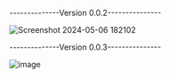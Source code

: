 --------------Version 0.0.2---------------

![Screenshot 2024-05-06 182102](https://github.com/JaegerNolte/EOTNC/assets/139177918/20b17621-08ba-4617-a6c1-dc5d348cbe1a)

--------------Version 0.0.3---------------

![image](https://github.com/JaegerNolte/EOTNC/assets/139177918/e2d4cb76-3b83-40c2-800d-de7a972a2f60)
